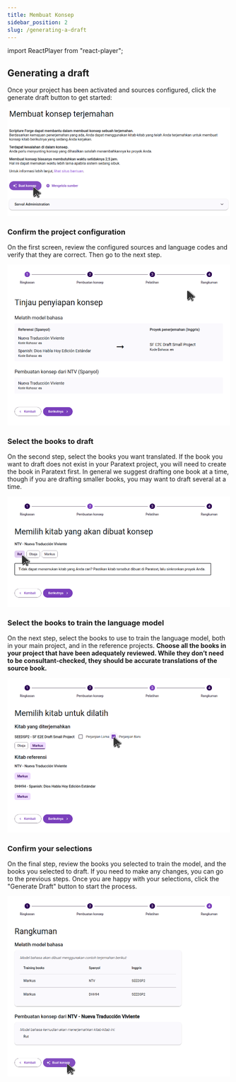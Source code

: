 ```yaml
---
title: Membuat Konsep
sidebar_position: 2
slug: /generating-a-draft
---
```


import ReactPlayer from "react-player";

<div class="player-wrapper"><ReactPlayer controls url="https://youtu.be/binHoeAGGvU" /></div>

## Generating a draft

Once your project has been activated and sources configured, click the generate draft button to get started:

![](./generate_draft_button.png)

### Confirm the project configuration

On the first screen, review the configured sources and language codes and verify that they are correct. Then go to the next step.

![](./generate_draft_confirm_sources.png)

### Select the books to draft

On the second step, select the books you want translated. If the book you want to draft does not exist in your Paratext project, you will need to create the book in Paratext first. In general we suggest drafting one book at a time, though if you are drafting smaller books, you may want to draft several at a time.

![](./generate_draft_select_books_to_draft.png)

### Select the books to train the language model

On the next step, select the books to use to train the language model, both in your main project, and in the reference projects. **Choose all the books in your project that have been adequately reviewed. While they don’t need to be consultant-checked, they should be accurate translations of the source book.**

![](./generate_draft_select_books_to_train.png)

### Confirm your selections

On the final step, review the books you selected to train the model, and the books you selected to draft. If you need to make any changes, you can go to the previous steps. Once you are happy with your selections, click the "Generate Draft" button to start the process.

![](./generate_draft_summary.png)